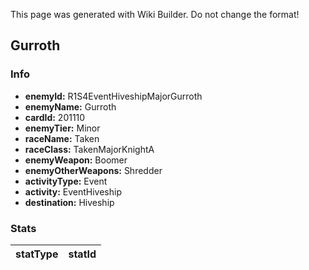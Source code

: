 <span class="wiki-builder">This page was generated with Wiki Builder. Do not change the format!</span>

## Gurroth
### Info
* **enemyId:** R1S4EventHiveshipMajorGurroth
* **enemyName:** Gurroth
* **cardId:** 201110
* **enemyTier:** Minor
* **raceName:** Taken
* **raceClass:** TakenMajorKnightA
* **enemyWeapon:** Boomer
* **enemyOtherWeapons:** Shredder
* **activityType:** Event
* **activity:** EventHiveship
* **destination:** Hiveship

### Stats
statType | statId
-------- | ------

